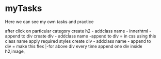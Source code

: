 # myTasks
Here we can see my own tasks and practice 

after click on particular category
create h2 - addclass name - innerhtml - append to div
create div - addclass name -append to div = in css using this class name apply required styles
create div - addclass name - append to div = make this flex
|-for above div every time append one div inside h2,image, 